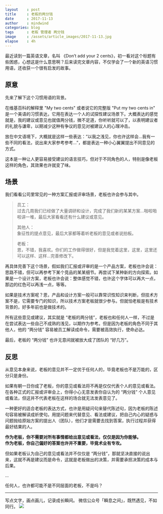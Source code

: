 ```yaml
---
layout    : post
title     : 老板的两分钱
date      : 2017-11-13
author    : mindwind
categories: blog
tags      : 老板 管理者 两分钱
image     : /assets/article_images/2017-11-13.jpg
elapse    : 4h
---
```



最近读到一篇英语文章，名叫 《Don’t add your 2 cents》，初一看对这个标题有些困惑，心想这是什么意思啊？后来读完文章内容，不仅学会了一个新的英语习惯用语，还收获一个很有启发的故事。


## 原意
先来了解下这个习惯用语的背景。

在维基百科的解释里 "My two cents" 或者说它的完整版 "Put my two cents in" 是一个美语的习惯表达，它用在表达一个人的试探性建议场景下。大概表达的感觉就是，我的建议或意见也就值两分钱，微不足道，你听听就可以了，以表明建议者的礼貌与谦卑，以期减少这种有争议的意见对被建议人的心理冲击。

放在中文语境下，大概就是这样一些表达：“以我之浅见，你也许这样会...我有一些不同的看法，说出来大家参考参考...”，都是表达一种小心翼翼提出不同意见的方式。

这本是一种让人更容易接受建议的语言技巧，但对于不同角色的人，特别是像老板这样的角色，其效果也许就变了味。


## 场景
我们看看公司里常见的一种方案汇报或评审场景，老板也许会参与其中。

> 员工：  
> 过去几周我们已经做了大量调研和设计，完成了我们新的某某方案...啪啦啪啦讲一堆，最后大家看看还有什么建议或意见。
>
> 其他人：  
> 象征性的提点意见，最后大家都等着听老板的意见或者说拍板。
>
> 老板：  
> 恩，不错，我喜欢。你们的工作做得很好，但是我觉着这里，这里，这里还可以这样、这样...完善修改下。

再具体完善下这个场景，假如我们汇报或评审的是一个产品方案，老板也许会说：思路不错，但可以再参考下某个竞品的某某细节。再尝试下某种新的方向探索。如果是一个设计方案，老板也许会说：整体感觉不错，也许这个字体可以再大一点，那边的红色可以再浅一点，等等。

如果是技术方案呢？恩，产品和设计方案一般可以靠常识性知识来判断，但技术方案不是，它需要专门的知识，所以技术方案老板就很少参与。但就怕老板是有技术背景的，好多年前也是做技术的。

所有这些意见或建议，其实就是 “老板的两分钱”，老板也和任何人一样，不过是在尝试表达一些自己不成熟的浅见，以期作为参考。但是因为老板的角色不同于其他人，他的 “两分钱” 容易被员工解读成命令，需要被高效执行，使命必达。

最后，老板的 “两分钱” 也许无意间就被放大成了团队的 “好几万”。


## 反思
从意见本身来说，老板的意见并不一定优于任何人的，毕竟老板也不是万能的，区分只是身份。

如果有朝一日你成了老板，你的意见或看法将不再是仅仅代表个人的意见或看法。在各种正式的汇报或评审会上，你得小心无意发表你自认为的 “两分钱” 个人意见或看法，但这并不代表老板在这样的场合就无法发表意见了。

一种更好的适合老板的表达方式，也许是用疑问句来替代陈述句，因为老板的陈述句容易被解读成祈使句。用提问题来代替意见、看法或建议，把自己内心的疑惑与问题抛给原始方案的提出人（团队），他们才是需要去找到答案，执行过程并获得最好结果的人。

__作为老板，你不需要对所有事情都给出意见或看法，仅仅是因为你能够。  
作为老板，你自己偏好的答案也许并不重要，毕竟术业有专攻。__

但如果老板认为自己的意见或看法并不仅仅是 “两分钱”，那就坚决直接的说出来，这就不再是建议而是命令，这就是老板做出的决策，并需要承担决策的成本与后果。

...

任何人，也许都可能不是不同层面的老板，不是吗？


---
写点文字，画点画儿，记录成长瞬间。
微信公众号「瞬息之间」，既然遇见，不如同行。
![](/assets/images/qrcode_wechat_avatar.jpg)
